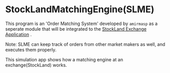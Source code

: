 # StockLandMatchingEngine(SLME)
This program is an 'Order Matching System' developed by `amirmasp` as a seperate module that will be integrated to the [StockLand Exchange Application](https://github.com/amirmasp/StockLandFinal) .

Note: SLME can keep track of orders from other market makers as well, and executes them properly.

This simulation app shows how a matching engine at an exchange(StockLand) works.

